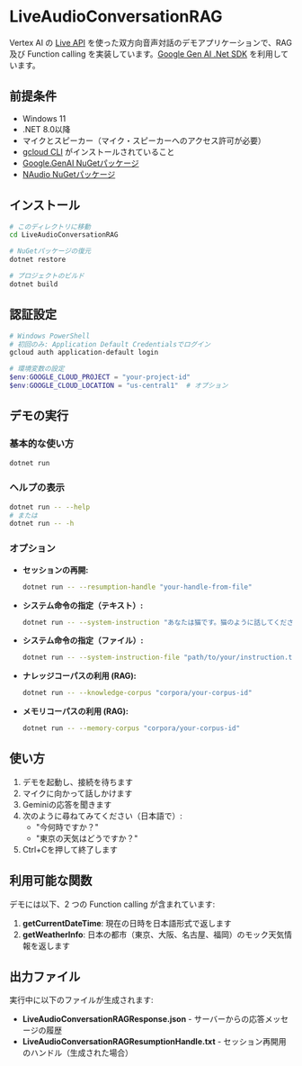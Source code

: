# LiveAudioConversationRAG

Vertex AI の [Live API](https://cloud.google.com/vertex-ai/generative-ai/docs/live-api) を使った双方向音声対話のデモアプリケーションで、RAG 及び Function calling を実装しています。[Google Gen AI .Net SDK](https://github.com/googleapis/dotnet-genai) を利用しています。

## 前提条件

- Windows 11
- .NET 8.0以降
- マイクとスピーカー（マイク・スピーカーへのアクセス許可が必要）
- [gcloud CLI](https://cloud.google.com/sdk/docs/install) がインストールされていること
- [Google.GenAI NuGetパッケージ](https://www.nuget.org/packages/Google.GenAI)
- [NAudio NuGetパッケージ](https://www.nuget.org/packages/NAudio)

## インストール

```bash
# このディレクトリに移動
cd LiveAudioConversationRAG

# NuGetパッケージの復元
dotnet restore

# プロジェクトのビルド
dotnet build
```

## 認証設定

```powershell
# Windows PowerShell
# 初回のみ: Application Default Credentialsでログイン
gcloud auth application-default login

# 環境変数の設定
$env:GOOGLE_CLOUD_PROJECT = "your-project-id"
$env:GOOGLE_CLOUD_LOCATION = "us-central1"  # オプション
```

## デモの実行

### 基本的な使い方

```bash
dotnet run
```

### ヘルプの表示

```bash
dotnet run -- --help
# または
dotnet run -- -h
```

### オプション

- **セッションの再開:**
  ```bash
  dotnet run -- --resumption-handle "your-handle-from-file"
  ```

- **システム命令の指定（テキスト）:**
  ```bash
  dotnet run -- --system-instruction "あなたは猫です。猫のように話してください。"
  ```

- **システム命令の指定（ファイル）:**
  ```bash
  dotnet run -- --system-instruction-file "path/to/your/instruction.txt"
  ```

- **ナレッジコーパスの利用 (RAG):**
  ```bash
  dotnet run -- --knowledge-corpus "corpora/your-corpus-id"
  ```

- **メモリコーパスの利用 (RAG):**
  ```bash
  dotnet run -- --memory-corpus "corpora/your-corpus-id"
  ```

## 使い方

1. デモを起動し、接続を待ちます
2. マイクに向かって話しかけます
3. Geminiの応答を聞きます
4. 次のように尋ねてみてください（日本語で）:
   - "今何時ですか？"
   - "東京の天気はどうですか？"
5. Ctrl+Cを押して終了します

## 利用可能な関数

デモには以下、2 つの Function calling が含まれています:

1. **getCurrentDateTime**: 現在の日時を日本語形式で返します
2. **getWeatherInfo**: 日本の都市（東京、大阪、名古屋、福岡）のモック天気情報を返します

## 出力ファイル

実行中に以下のファイルが生成されます:

- **LiveAudioConversationRAGResponse.json** - サーバーからの応答メッセージの履歴
- **LiveAudioConversationRAGResumptionHandle.txt** - セッション再開用のハンドル（生成された場合）
